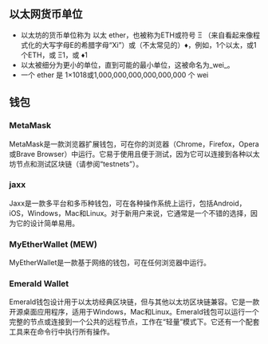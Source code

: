 ## 以太网货币单位
+ 以太坊的货币单位称为 以太 ether，也被称为ETH或符号 Ξ （来自看起来像程式化的大写字母E的希腊字母“Xi”）或（不太常见的）♦，例如，1个以太，或1个ETH，或 Ξ1，或 ♦1
+ 以太被细分为更小的单位，直到可能的最小单位，这被命名为_wei_。
+ 一个 ether 是 1×1018或1,000,000,000,000,000,000 个 wei

## 钱包
### MetaMask
MetaMask是一款浏览器扩展钱包，可在你的浏览器（Chrome，Firefox，Opera或Brave Browser）中运行。它易于使用且便于测试，因为它可以连接到各种以太坊节点和测试区块链（请参阅“testnets”）。

### jaxx 
Jaxx是一款多平台和多币种钱包，可在各种操作系统上运行，包括Android，iOS，Windows，Mac和Linux。对于新用户来说，它通常是一个不错的选择，因为它的设计简单易用。

### MyEtherWallet (MEW)
MyEtherWallet是一款基于网络的钱包，可在任何浏览器中运行。

### Emerald Wallet
Emerald钱包设计用于以太坊经典区块链，但与其他以太坊区块链兼容。它是一款开源桌面应用程序，适用于Windows，Mac和Linux。Emerald钱包可以运行一个完整的节点或连接到一个公共的远程节点，工作在“轻量”模式下。它还有一个配套工具来在命令行中执行所有操作。